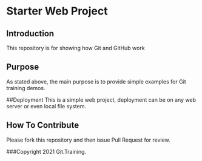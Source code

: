 # Starter Web Project

## Introduction

This repository is for showing how Git and GitHub work

## Purpose
As stated above, the main purpose is to provide simple examples for Git training demos.

##Deployment
This is a simple web project, deployment can be on any web server or even local file system.

## How To Contribute
Please fork this repository and then issue Pull Request for review.

###Copyright
2021 Git.Training.

